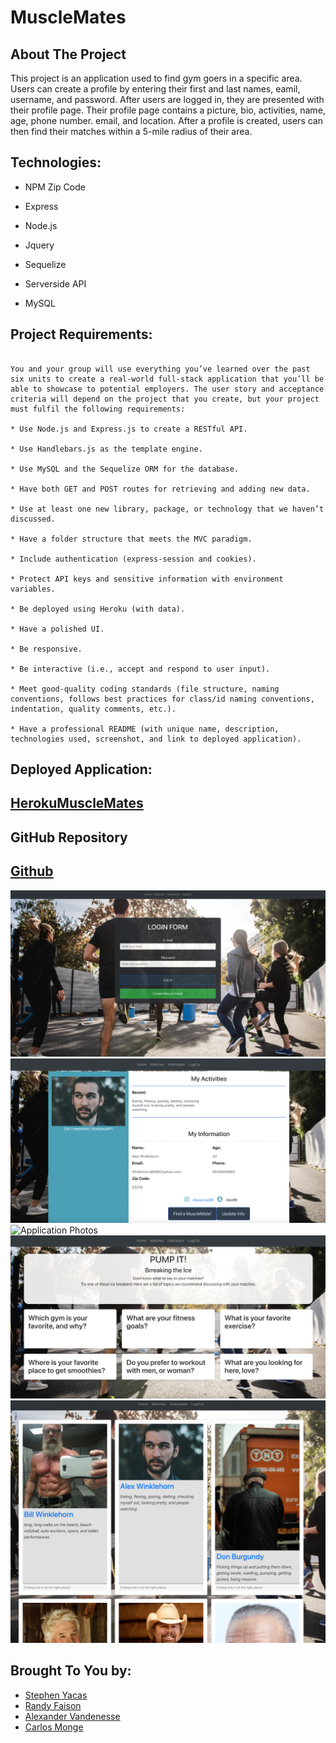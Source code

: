 
# MuscleMates

## About The Project


This project is an application used to find gym goers in a specific area. Users can create a profile by entering their first and last names, eamil, username, and password. After users are logged in, they are presented with their profile page. Their profile page contains a picture, bio, activities, name, age, phone number. email, and location. After a profile is created, users can then find their matches within a 5-mile radius of their area. 

## Technologies:
- NPM Zip Code

- Express

- Node.js 

- Jquery

- Sequelize

- Serverside API

- MySQL


## Project Requirements:
```

You and your group will use everything you’ve learned over the past six units to create a real-world full-stack application that you’ll be able to showcase to potential employers. The user story and acceptance criteria will depend on the project that you create, but your project must fulfil the following requirements:

* Use Node.js and Express.js to create a RESTful API.

* Use Handlebars.js as the template engine.

* Use MySQL and the Sequelize ORM for the database.

* Have both GET and POST routes for retrieving and adding new data.

* Use at least one new library, package, or technology that we haven’t discussed.

* Have a folder structure that meets the MVC paradigm.

* Include authentication (express-session and cookies).

* Protect API keys and sensitive information with environment variables.

* Be deployed using Heroku (with data).

* Have a polished UI.

* Be responsive.

* Be interactive (i.e., accept and respond to user input).

* Meet good-quality coding standards (file structure, naming conventions, follows best practices for class/id naming conventions, indentation, quality comments, etc.).

* Have a professional README (with unique name, description, technologies used, screenshot, and link to deployed application).
```


## Deployed Application: 

## [HerokuMuscleMates](https://whispering-harbor-84238.herokuapp.com/login)

## GitHub Repository 

## [Github](https://github.com/wilks625/Project2_Pump)


![Application Photos](./public/images/home.png)
![Application Photos](./public/images/musclemate1.png)
![Application Photos](./public/images/musclemate2.png)
![Application Photos](./public/images/musclemate3.png)
![Application Photos](./public/images/musclemate4.png)


## Brought To You by:

* [Stephen Yacas](https://github.com/wilks625)
* [Randy Faison](https://github.com/randyfasion)
* [Alexander Vandenesse ](https://github.com/vandenessea)
* [Carlos Monge](https://github.com/Cmonge135)
